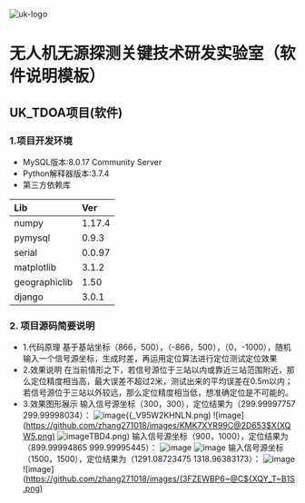 ![uk-logo](https://s2.ax1x.com/2020/01/19/1C8qXt.png)
# 无人机无源探测关键技术研发实验室（软件说明模板）
## UK_TDOA项目(软件)

### 1.项目开发环境

- MySQL版本:8.0.17 Community Server
- Python解释器版本:3.7.4
- 第三方依赖库

|Lib            |Ver    |
|:----          |:----  |
|numpy          |1.17.4 |
|pymysql        |0.9.3  |
|serial         |0.0.97 |
|matplotlib     |3.1.2  |
|geographiclib  |1.50   |
|django         |3.0.1  |

### 2. 项目源码简要说明
- 1.代码原理
    基于基站坐标（866，500），（-866，500），（0，-1000），随机输入一个信号源坐标，生成时差，再运用定位算法进行定位测试定位效果
- 2.效果说明
    在当前情形之下，若信号源位于三站以内或靠近三站范围附近，那么定位精度相当高，最大误差不超过2米，测试出来的平均误差在0.5m以内；
    若信号源位于三站以外较远，那么定位精度相当低，想准确定位是不可能的。
- 3.效果图形展示
    输入信号源坐标（300，300），定位结果为（299.99997757 299.99998034）：
    ![image](https://github.com/zhang271018/images/06Q2WRM{Q){{_V95W2KHNLN.png)
    ![image](https://github.com/zhang271018/images/KMK7XYR99C@2D653$X(XQW5.png)
    ![image](https://github.com/zhang271018/images/`[ILE0`4HS%YB23DAV)TBD4.png)
    输入信号源坐标（900，1000），定位结果为（899.99994865 999.99995445）：
    ![image](https://github.com/zhang271018/images/7UFWVKQNEWC[Y1Y4}P7WMUR.png)
    ![image](https://github.com/zhang271018/images/$OJY9659DFD16Q@FY$RTSOS.png)
    输入信号源坐标（1500，1500），定位结果为（1291.08723475 1318.96383173）：
    ![image](https://github.com/zhang271018/images/JA51LZ%X`V{][`LEG1A4SZR.png)
    ![image](https://github.com/zhang271018/images/(3FZEWBP6~@C${XQY_T~B1S.png)